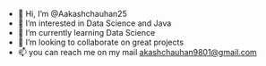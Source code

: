 - 👋 Hi, I’m @Aakashchauhan25
- 👀 I’m interested in Data Science and Java
- 🌱 I’m currently learning Data Science
- 💞️ I’m looking to collaborate on great projects
- 📫 you can reach me on my mail akashchauhan9801@gmail.com

<!---
Aakashchauhan25/Aakashchauhan25 is a ✨ special ✨ repository because its `README.md` (this file) appears on your GitHub profile.
You can click the Preview link to take a look at your changes.
--->
